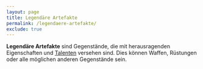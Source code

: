 ```yaml
---
layout: page
title: Legendäre Artefakte
permalink: /legendaere-artefakte/
exclude: true
---
```


**Legendäre Artefakte** sind Gegenstände, die mit herausragenden Eigenschaften und [Talenten](/talent/) versehen sind. Dies können Waffen, Rüstungen oder alle möglichen anderen Gegenstände sein.
